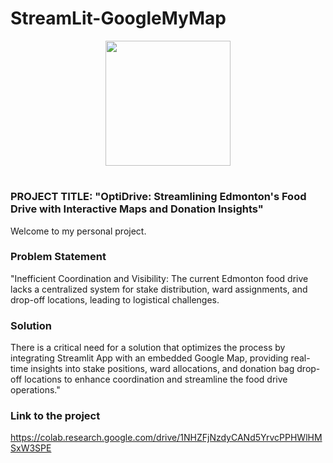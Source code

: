 # StreamLit-GoogleMyMap
<p align = "center" draggable=”false” ><img src="https://encrypted-tbn0.gstatic.com/images?q=tbn:ANd9GcR8HNB-ex4xb4H3-PXRcywP5zKC_3U8VzQTPA&usqp=CAU" 
     width="200px"
     height="auto"/>
</p>



# <h1 align="center" id="heading"> 
</h1>


 

### PROJECT TITLE: "OptiDrive: Streamlining Edmonton's Food Drive with Interactive Maps and Donation Insights"
Welcome to my personal project.
### Problem Statement

"Inefficient Coordination and Visibility: The current Edmonton food drive lacks a centralized system for stake distribution, ward assignments, and drop-off locations, leading to logistical challenges. 
### Solution

There is a critical need for a solution that optimizes the process by integrating Streamlit App with an embedded Google Map, providing real-time insights into stake positions, ward allocations, and donation bag drop-off locations to enhance coordination and streamline the food drive operations."

### Link to the project 
https://colab.research.google.com/drive/1NHZFjNzdyCANd5YrvcPPHWlHMSxW3SPE
